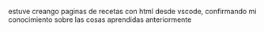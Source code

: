 estuve creango paginas de recetas con html desde vscode, confirmando mi conocimiento sobre las cosas aprendidas anteriormente
